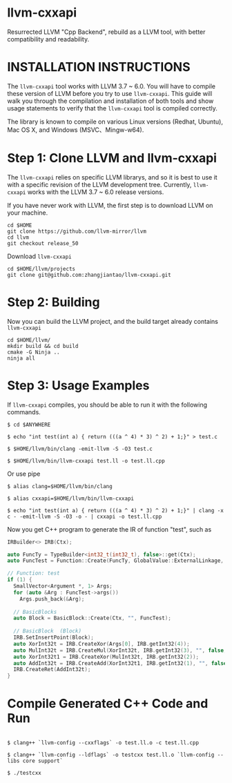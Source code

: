 llvm-cxxapi
========

Resurrected LLVM "Cpp Backend", rebuild as a LLVM tool, with better compatibility and readability.


INSTALLATION INSTRUCTIONS
=========================

The `llvm-cxxapi` tool works with LLVM 3.7 ~ 6.0. You will have to compile these version of LLVM before you try to use `llvm-cxxapi`. This guide will walk you through the compilation and installation of both tools and show usage statements to verify that the `llvm-cxxapi` tool is compiled correctly.

The library is known to compile on various Linux versions (Redhat, Ubuntu), Mac OS X, and Windows (MSVC、Mingw-w64).

Step 1: Clone LLVM and llvm-cxxapi
=======================

The `llvm-cxxapi` relies on specific LLVM librarys, and so it is best to use it with a specific revision of the LLVM development tree. Currently, `llvm-cxxapi` works with the LLVM 3.7 ~ 6.0 release versions.

If you have never work with LLVM, the first step is to download LLVM on your machine.

    cd $HOME
    git clone https://github.com/llvm-mirror/llvm
    cd llvm
    git checkout release_50

Download `llvm-cxxapi`

    cd $HOME/llvm/projects
    git clone git@github.com:zhangjiantao/llvm-cxxapi.git

Step 2: Building
==========================

Now you can build the LLVM project, and the build target already contains `llvm-cxxapi`

    cd $HOME/llvm/
    mkdir build && cd build
    cmake -G Ninja ..
    ninja all

Step 3: Usage Examples
======================

If `llvm-cxxapi` compiles, you should be able to run it with the following commands.

```
$ cd $ANYWHERE

$ echo "int test(int a) { return (((a ^ 4) * 3) ^ 2) + 1;}" > test.c

$ $HOME/llvm/bin/clang -emit-llvm -S -O3 test.c

$ $HOME/llvm/bin/llvm-cxxapi test.ll -o test.ll.cpp
```

Or use pipe

```
$ alias clang=$HOME/llvm/bin/clang

$ alias cxxapi=$HOME/llvm/bin/llvm-cxxapi

$ echo "int test(int a) { return (((a ^ 4) * 3) ^ 2) + 1;}" | clang -x c - -emit-llvm -S -O3 -o - | cxxapi -o test.ll.cpp
```

Now you get C++ program to generate the IR of function "test", such as

```c++
IRBuilder<> IRB(Ctx);

auto FuncTy = TypeBuilder<int32_t(int32_t), false>::get(Ctx);
auto FuncTest = Function::Create(FuncTy, GlobalValue::ExternalLinkage, "test", M);

// Function: test
if (1) {
  SmallVector<Argument *, 1> Args;
  for (auto &Arg : FuncTest->args())
    Args.push_back(&Arg);
    
  // BasicBlocks
  auto Block = BasicBlock::Create(Ctx, "", FuncTest);
  
  // BasicBlock  (Block)
  IRB.SetInsertPoint(Block);
  auto XorInt32t = IRB.CreateXor(Args[0], IRB.getInt32(4));
  auto MulInt32t = IRB.CreateMul(XorInt32t, IRB.getInt32(3), "", false, true);
  auto XorInt32t1 = IRB.CreateXor(MulInt32t, IRB.getInt32(2));
  auto AddInt32t = IRB.CreateAdd(XorInt32t1, IRB.getInt32(1), "", false, true);
  IRB.CreateRet(AddInt32t);
}
```

Compile Generated C++ Code and Run
================================
```

$ clang++ `llvm-config --cxxflags` -o test.ll.o -c test.ll.cpp

$ clang++ `llvm-config --ldflags` -o testcxx test.ll.o `llvm-config --libs core support`

$ ./testcxx
```
